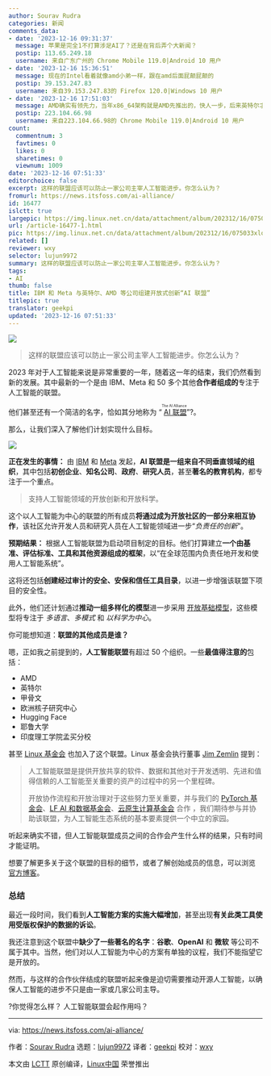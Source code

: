 ```yaml
---
author: Sourav Rudra
categories: 新闻
comments_data:
- date: '2023-12-16 09:31:37'
  message: 苹果是完全1不打算涉足AI了？还是在背后弄个大新闻？
  postip: 113.65.249.18
  username: 来自广东广州的 Chrome Mobile 119.0|Android 10 用户
- date: '2023-12-16 15:36:51'
  message: 现在的Intel看着就像amd小弟一样，跟在amd后面屁颠屁颠的
  postip: 39.153.247.83
  username: 来自39.153.247.83的 Firefox 120.0|Windows 10 用户
- date: '2023-12-16 17:51:03'
  message: AMD确实有领先力，当年x86_64架构就是AMD先推出的，快人一步，后来英特尔才跟进。而英特尔自己搞的IA64架构发展如何，大家都知道
  postip: 223.104.66.98
  username: 来自223.104.66.98的 Chrome Mobile 119.0|Android 10 用户
count:
  commentnum: 3
  favtimes: 0
  likes: 0
  sharetimes: 0
  viewnum: 1009
date: '2023-12-16 07:51:33'
editorchoice: false
excerpt: 这样的联盟应该可以防止一家公司主宰人工智能进步。你怎么认为？
fromurl: https://news.itsfoss.com/ai-alliance/
id: 16477
islctt: true
largepic: https://img.linux.net.cn/data/attachment/album/202312/16/075033xlo3z0230k2q7wlm.jpg
url: /article-16477-1.html
pic: https://img.linux.net.cn/data/attachment/album/202312/16/075033xlo3z0230k2q7wlm.jpg.thumb.jpg
related: []
reviewer: wxy
selector: lujun9972
summary: 这样的联盟应该可以防止一家公司主宰人工智能进步。你怎么认为？
tags:
- AI
thumb: false
title: IBM 和 Meta 与英特尔、AMD 等公司组建开放式创新“AI 联盟”
titlepic: true
translator: geekpi
updated: '2023-12-16 07:51:33'
---
```


![](https://img.linux.net.cn/data/attachment/album/202312/16/075033xlo3z0230k2q7wlm.jpg)



> 
> 这样的联盟应该可以防止一家公司主宰人工智能进步。你怎么认为？
> 
> 
> 


2023 年对于人工智能来说是非常重要的一年，随着这一年的结束，我们仍然看到新的发展。其中最新的一个是由 IBM、Meta 和 50 多个其他**合作者组成的**专注于人工智能的联盟。


他们甚至还有一个简洁的名字，恰如其分地称为 “<ruby> <a href="https://thealliance.ai/">  AI 联盟 </a> <rt>  The AI Alliance </rt></ruby>”?。


那么，让我们深入了解他们计划实现什么目标。


![](https://img.linux.net.cn/data/attachment/album/202312/16/075133jvksvgas9o7vvoov.png)


**正在发生的事情：** 由 [IBM](https://www.ibm.com/) 和 [Meta](https://meta.com/) 发起，**AI 联盟是一组来自不同垂直领域的组织**，其中包括**初创企业**、**知名公司**、**政府**、**研究人员**，甚至**著名的教育机构**，都专注于一个重点。



> 
> 支持人工智能领域的开放创新和开放科学。
> 
> 
> 


这个以人工智能为中心的联盟的所有成员**将通过成为开放社区的一部分来相互协作**，该社区允许开发人员和研究人员在人工智能领域进一步“*负责任的创新*”。


**预期结果：** 根据人工智能联盟为启动项目制定的目标。他们打算建立**一个由基准、评估标准、工具和其他资源组成的框架**，以“在全球范围内负责任地开发和使用人工智能系统”。


这将还包括**创建经过审计的安全、安保和信任工具目录**，以进一步增强该联盟下项目的安全性。


此外，他们还计划通过**推动一组多样化的模型**进一步采用 [开放基础模型](https://en.wikipedia.org/wiki/Foundation_models)，这些模型将专注于 *多语言*、*多模式* 和 *以科学为中心*。


你可能想知道：**联盟的其他成员是谁？**


嗯，正如我之前提到的，**人工智能联盟**有超过 50 个组织。一些**最值得注意的**包括：


* AMD
* 英特尔
* 甲骨文
* 欧洲核子研究中心
* Hugging Face
* 耶鲁大学
* 印度理工学院孟买分校


甚至 [Linux 基金会](https://www.linuxfoundation.org/) 也加入了这个联盟。Linux 基金会执行董事 [Jim Zemlin](https://www.linkedin.com/in/zemlin) 提到：



> 
> 人工智能联盟是提供开放共享的软件、数据和其他对于开发透明、先进和值得信赖的人工智能至关重要的资产的过程中的另一个里程碑。
> 
> 
> 开放协作流程和开放治理对于这些努力至关重要，并与我们的 [PyTorch 基金会](https://pytorch.org/)、[LF AI 和数据基金会](https://lfaidata.foundation/)、[云原生计算基金会](https://www.cncf.io/) 合作 ，我们期待参与并协助该联盟，为人工智能生态系统的基本要素提供一个中立的家园。
> 
> 
> 


听起来确实不错，但人工智能联盟成员之间的合作会产生什么样的结果，只有时间才能证明。


想要了解更多关于这个联盟的目标的细节，或者了解创始成员的信息，可以浏览 [官方博客](https://thealliance.ai/news)。


### 总结


最近一段时间，我们看到**人工智能方案的实施大幅增加**，甚至出现**有关此类工具使用受版权保护的数据的诉讼**。


我还注意到这个联盟中**缺少了一些著名的名字**：**谷歌**、**OpenAI** 和 **微软** 等公司不属于其中。当然，他们对以人工智能为中心的方案有单独的议程，我们不能指望它是开放的。


然而，与这样的合作伙伴结成的联盟听起来像是迫切需要推动开源人工智能，以确保人工智能的进步不只是由一家或几家公司主导。


?你觉得怎么样？ 人工智能联盟会起作用吗？




---


via: <https://news.itsfoss.com/ai-alliance/>


作者：[Sourav Rudra](https://news.itsfoss.com/author/sourav/) 选题：[lujun9972](https://github.com/lujun9972) 译者：[geekpi](https://github.com/geekpi) 校对：[wxy](https://github.com/wxy)


本文由 [LCTT](https://github.com/LCTT/TranslateProject) 原创编译，[Linux中国](https://linux.cn/) 荣誉推出